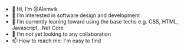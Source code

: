 - 👋 Hi, I’m @Alemvik
- 👀 I’m interested in software design and development
- 🌱 I’m currently leaning toward using the base techs e.g. CSS, HTML, Javascript, .Net Core
- 💞️ I’m not yet looking to any collaboration
- 📫 How to reach me: I'm easy to find

<!---
Alemvik/Alemvik is a ✨ special ✨ repository because its `README.md` (this file) appears on your GitHub profile.
You can click the Preview link to take a look at your changes.
--->
